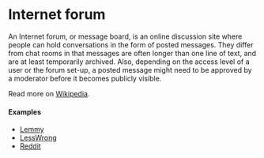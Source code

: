 # Internet forum

An Internet forum, or message board, is an online discussion site where people can hold conversations in the form of posted messages. They differ from chat rooms in that messages are often longer than one line of text, and are at least temporarily archived. Also, depending on the access level of a user or the forum set-up, a posted message might need to be approved by a moderator before it becomes publicly visible.

Read more on [Wikipedia](https://en.wikipedia.org/wiki/Internet_forum).

#### Examples
- [Lemmy](https://join-lemmy.org)
- [LessWrong](https://www.lesswrong.com)
- [Reddit](https://www.reddit.com)

